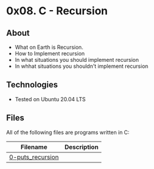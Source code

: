 # 0x08. C - Recursion

## About
- What on Earth is Recursion.
- How to Implement recursion
- In what situations you should implement recursion
- In whhat situations you shouldn't implement recursion

## Technologies
* Tested on Ubuntu 20.04 LTS

## Files
All of the following files are programs written in C:

| Filename | Description |
| -------- | ----------- |
|[0-puts\_recursion](./0-puts_recursion.c)||

